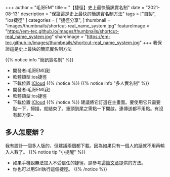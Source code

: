 +++
author = "毛哥EM"
title = "【捷徑】史上最快簡訊實名制"
date = "2021-08-13"
description = "保證這是史上最快的簡訊實名制方法"
tags = ["自製",
    "ios捷徑"
]
categories = [
    "捷徑分享",
]
thumbnail = "images/thumbnails/shortcut-real_name_system.jpg"
featureImage = "https://em-tec.github.io/images/thumbnails/shortcut-real_name_system.jpg"
shareImage = "https://em-tec.github.io/images/thumbnails/shortcut-real_name_system.jpg"
+++
我保證這是史上最快的簡訊實名制方法

<!--more-->

{{% notice info "簡訊實名制" %}}

* 開發者:毛哥EM(我)
* 軟體類型:ios捷徑
* 下載位置:[iCloud](https://www.icloud.com/shortcuts/1929e97c60ff4fada8b237a3823ceb85)
{{% /notice %}}
{{% notice info "多人實名制" %}}
* 開發者:毛哥EM(我)
* 軟體類型:ios捷徑
* 下載位置:[iCloud](https://www.icloud.com/shortcuts/a83fa309449b42e0831ee958dde32813)
{{% /notice %}}
建議將它訂選在主畫面。要使用它只需要點一下，掃描，就結束了。重頭到尾之需點一下開啟，連傳送都不用點。有沒有超方便~

## 多人怎麼辦？

我有設計一個多人版的，但建議兩個都下載。因為如果只有一個人的話就不用再輸入人數了。
{{% notice tip "小提醒" %}}

* 如果手機說無法加入不受信任的捷徑，請參考[這篇文章](https://em-tec.github.io/post/shortcut-untrusted_shortcut/)提供的方法。
* 你也可以用Siri執行這個捷徑。
{{% /notice %}}
